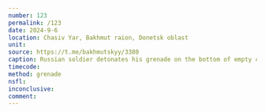 ```yaml
---
number: 123
permalink: /123
date: 2024-9-6
location: Chasiv Yar, Bakhmut raion, Donetsk oblast
unit: 
source: https://t.me/bakhmutskyy/3380
caption: Russian soldier detonates his grenade on the bottom of empty channel
timecode: 
method: grenade
nsfl: 
inconclusive:
comment: 
---
```

<script async src="https://telegram.org/js/telegram-widget.js?22" data-telegram-post="ukr_pics/23343" data-width="100%" data-userpic="false"></script>